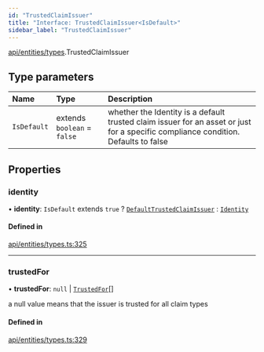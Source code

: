 ```yaml
---
id: "TrustedClaimIssuer"
title: "Interface: TrustedClaimIssuer<IsDefault>"
sidebar_label: "TrustedClaimIssuer"
---
```


[api/entities/types](../../../../../modules/API/Entities/Types/Types.md).TrustedClaimIssuer

## Type parameters

| Name | Type | Description |
| :------ | :------ | :------ |
| `IsDefault` | extends `boolean` = ``false`` | whether the Identity is a default trusted claim issuer for an asset or just for a specific compliance condition. Defaults to false |

## Properties

### identity

• **identity**: `IsDefault` extends ``true`` ? [`DefaultTrustedClaimIssuer`](../../../../../classes/API/Entities/DefaultTrustedClaimIssuer/DefaultTrustedClaimIssuer.md) : [`Identity`](../../../../../classes/API/Entities/Identity/Identity.md)

#### Defined in

[api/entities/types.ts:325](https://github.com/PolymeshAssociation/polymesh-sdk/blob/fbf6882d0/src/api/entities/types.ts#L325)

___

### trustedFor

• **trustedFor**: ``null`` \| [`TrustedFor`](../../../../../modules/API/Entities/Types/Types.md#trustedfor)[]

a null value means that the issuer is trusted for all claim types

#### Defined in

[api/entities/types.ts:329](https://github.com/PolymeshAssociation/polymesh-sdk/blob/fbf6882d0/src/api/entities/types.ts#L329)
